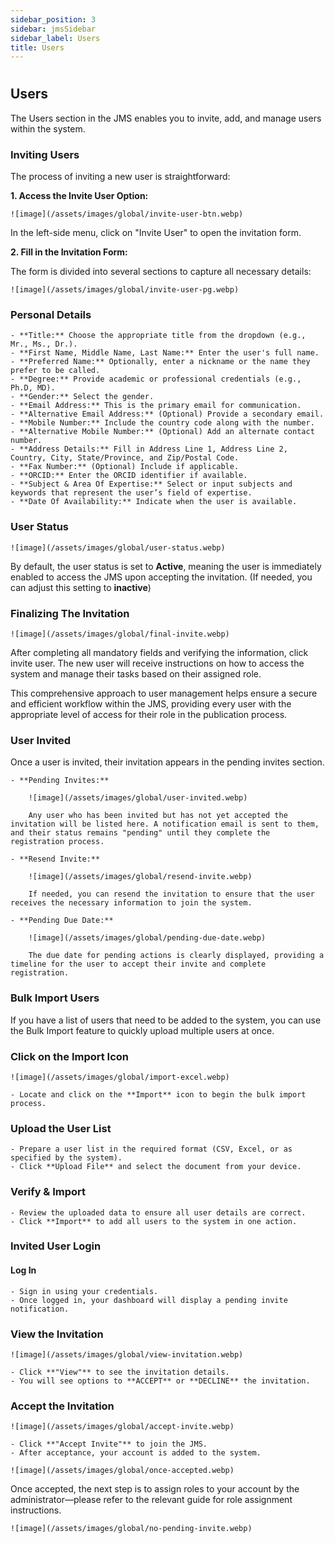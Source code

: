 ```yaml
---
sidebar_position: 3
sidebar: jmsSidebar
sidebar_label: Users
title: Users
---
```


#

## Users

The Users section in the JMS enables you to invite, add, and manage users within the system.

### Inviting Users

The process of inviting a new user is straightforward:

**1. Access the Invite User Option:**

    ![image](/assets/images/global/invite-user-btn.webp)

In the left-side menu, click on "Invite User" to open the invitation form.

**2. Fill in the Invitation Form:**

The form is divided into several sections to capture all necessary details:

    ![image](/assets/images/global/invite-user-pg.webp)

### Personal Details

    - **Title:** Choose the appropriate title from the dropdown (e.g., Mr., Ms., Dr.).
    - **First Name, Middle Name, Last Name:** Enter the user's full name.
    - **Preferred Name:** Optionally, enter a nickname or the name they prefer to be called.
    - **Degree:** Provide academic or professional credentials (e.g., Ph.D, MD).
    - **Gender:** Select the gender.
    - **Email Address:** This is the primary email for communication.
    - **Alternative Email Address:** (Optional) Provide a secondary email.
    - **Mobile Number:** Include the country code along with the number.
    - **Alternative Mobile Number:** (Optional) Add an alternate contact number.
    - **Address Details:** Fill in Address Line 1, Address Line 2, Country, City, State/Province, and Zip/Postal Code.
    - **Fax Number:** (Optional) Include if applicable.
    - **ORCID:** Enter the ORCID identifier if available.
    - **Subject & Area Of Expertise:** Select or input subjects and keywords that represent the user’s field of expertise.
    - **Date Of Availability:** Indicate when the user is available.

### User Status

    ![image](/assets/images/global/user-status.webp)

By default, the user status is set to **Active**, meaning the user is immediately enabled to access the JMS upon accepting the invitation. (If needed, you can adjust this setting to **inactive**)

### Finalizing The Invitation

    ![image](/assets/images/global/final-invite.webp)

After completing all mandatory fields and verifying the information, click invite user. The new user will receive instructions on how to access the system and manage their tasks based on their assigned role.

This comprehensive approach to user management helps ensure a secure and efficient workflow within the JMS, providing every user with the appropriate level of access for their role in the publication process.

### User Invited

Once a user is invited, their invitation appears in the pending invites section.

    - **Pending Invites:**

        ![image](/assets/images/global/user-invited.webp)

        Any user who has been invited but has not yet accepted the invitation will be listed here. A notification email is sent to them, and their status remains "pending" until they complete the registration process.

    - **Resend Invite:**

        ![image](/assets/images/global/resend-invite.webp)

        If needed, you can resend the invitation to ensure that the user receives the necessary information to join the system.

    - **Pending Due Date:**

        ![image](/assets/images/global/pending-due-date.webp)

        The due date for pending actions is clearly displayed, providing a timeline for the user to accept their invite and complete registration.

### Bulk Import Users

If you have a list of users that need to be added to the system, you can use the Bulk Import feature to quickly upload multiple users at once.

### Click on the Import Icon

    ![image](/assets/images/global/import-excel.webp)

    - Locate and click on the **Import** icon to begin the bulk import process.

### Upload the User List

    - Prepare a user list in the required format (CSV, Excel, or as specified by the system).
    - Click **Upload File** and select the document from your device.

### Verify & Import

    - Review the uploaded data to ensure all user details are correct.
    - Click **Import** to add all users to the system in one action.

### Invited User Login

#### Log In

    - Sign in using your credentials.
    - Once logged in, your dashboard will display a pending invite notification.

### View the Invitation

    ![image](/assets/images/global/view-invitation.webp)

    - Click **"View"** to see the invitation details.
    - You will see options to **ACCEPT** or **DECLINE** the invitation.

### Accept the Invitation

    ![image](/assets/images/global/accept-invite.webp)

    - Click **"Accept Invite"** to join the JMS.
    - After acceptance, your account is added to the system.

    ![image](/assets/images/global/once-accepted.webp)

Once accepted, the next step is to assign roles to your account by the administrator—please refer to the relevant guide for role assignment instructions.

    ![image](/assets/images/global/no-pending-invite.webp)
